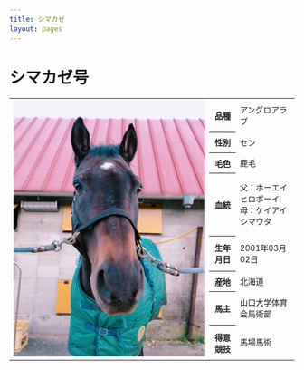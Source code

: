 ```yaml
---
title: シマカゼ
layout: pages
---
```


# シマカゼ号

<table>
    <tr>
        <td rowspan="8"><img src="img/IMG_8250.JPG"></td>
        <th>品種</th><td>アングロアラブ</td>
    </tr>
    <tr>
        <th>性別</th><td>セン</td>
    </tr>
    <tr>
        <th>毛色</th><td>鹿毛</td>
    </tr>
    <tr>
        <th>血統</th><td>父：ホーエイヒロボーイ<br>母：ケイアイシマウタ</td>
    </tr>
    <tr>
        <th>生年月日</th><td>2001年03月02日</td>
    </tr>
    <tr>
        <th>産地</th><td>北海道</td>
    </tr>
    <tr>
        <th>馬主</th><td>山口大学体育会馬術部</td>
    </tr>
    <tr>
        <th>得意競技</th><td>馬場馬術</td>
    </tr>
</table>

<br>